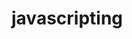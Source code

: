                                                                                                                                                                  
# javascripting


